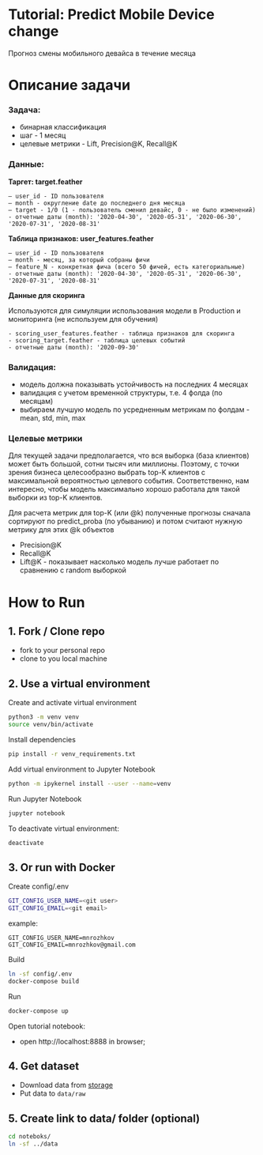 # Tutorial: Predict Mobile Device change 
Прогноз смены мобильного девайса в течение месяца 

# Описание задачи

### Задача:
- бинарная классификация
- шаг - 1 месяц
- целевые метрики - Lift, Precision@K, Recall@K

### Данные:

**Таргет: target.feather**

    — user_id - ID пользователя
    — month - округление date до последнего дня месяца
    — target - 1/0 (1 - пользователь сменил девайс, 0 - не было изменений)
    - отчетные даты (month): '2020-04-30', '2020-05-31', '2020-06-30', '2020-07-31', '2020-08-31' 

**Таблица признаков: user_features.feather**

    — user_id - ID пользователя
    — month - месяц, за который собраны фичи
    — feature_N - конкретная фича (всего 50 фичей, есть категориальные)
    - отчетные даты (month): '2020-04-30', '2020-05-31', '2020-06-30', '2020-07-31', '2020-08-31' 
    
**Данные для скоринга**

Используются для симуляции использования модели в Production и мониторинга (не используем для обучения)
    
    - scoring_user_features.feather - таблица признаков для скоринга
    - scoring_target.feather - таблица целевых событий 
    - отчетные даты (month): '2020-09-30'
   

### Валидация:

 - модель должна показывать устойчивость на последних 4 месяцах
 - валидация с учетом временной структуры, т.е. 4 фолда (по месяцам)
 - выбираем лучшую модель по усредненным метрикам по фолдам - mean, std, min, max
 
 ### Целевые метрики 
 
 Для текущей задачи предполагается, что вся выборка (база клиентов) может быть большой, 
 сотни тысяч или миллионы. Поэтому, с точки зрения бизнеса целесообразно выбрать top-K
 клиентов с максимальной вероятностью целевого события.
 Соответственно, нам интересно, чтобы модель максимально хорошо работала для такой выборки
 из top-K клиентов. 
  
 Для расчета метрик для top-K (или @k) полученные прогнозы сначала сортируют по predict_proba  (по убыванию) 
 и потом считают нужную метрику для этих @k объектов  
 
 - Precision@K
 - Recall@K
 - Lift@K - показывает насколько модель лучше работает по сравнению с random выборкой
 
 


# How to Run 

## 1. Fork / Clone repo
- fork to your personal repo 
- clone to you local machine


## 2. Use a virtual environment

Сreate and activate virtual environment
```bash
python3 -m venv venv
source venv/bin/activate
```

Install dependencies
```bash
pip install -r venv_requirements.txt
```

Add virtual environment to Jupyter Notebook
```bash
python -m ipykernel install --user --name=venv
``` 

Run Jupyter Notebook 
```bash
jupyter notebook
```

To deactivate virtual environment: 
```bash
deactivate 
```



## 3. Or run with Docker 

Create config/.env
```bash
GIT_CONFIG_USER_NAME=<git user>
GIT_CONFIG_EMAIL=<git email>
```
example:

```.env
GIT_CONFIG_USER_NAME=mnrozhkov
GIT_CONFIG_EMAIL=mnrozhkov@gmail.com
```

Build
```bash
ln -sf config/.env 
docker-compose build
```

Run 
```bash
docker-compose up
```

Open tutorial notebook:
- open http://localhost:8888 in browser;


## 4. Get dataset
- Download data from [storage](https://yadi.sk/d/HibDNFMf3oTEoA)
- Put data to `data/raw`


## 5. Create link to data/ folder (optional)
```bash
cd noteboks/ 
ln -sf ../data
```
